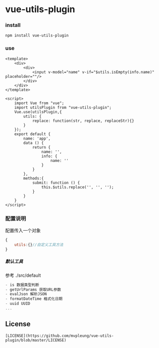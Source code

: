 # vue-utils-plugin

### install 
```
npm install vue-utils-plugin
```

### use
```vue
<template>
	<div>
		<div>
			<input v-model="name" v-if="$utils.isEmpty(info.name)" placeholder=""/>
		</div>
	</div>
</template>

<script>
    import Vue from "vue";
    import utilsPlugin from "vue-utils-plugin";
    Vue.use(utilsPlugin,{
        utils: {
			replace: function(str, replace, replaceStr){}
		}
    });
    export default {
        name: 'app',
        data () {
            return {
                name: '',
				info: {
					name: ''
				}
            }
        },
        methods:{
            submit: function () {
                this.$utils.replace('', '', '');
            }
        }
    }
</script>

```


### 配置说明
配置传入一个对象
```js
{
    utils:{}//自定义工具方法
}
```



##### 默认工具
参考 ./src/default

```js
- is 数据类型判断
- getUrlParams 获取URL参数
- evalJson 解析JSON
- formatDateTime 格式化日期
- uuid UUID
...
```

License
-------

    [LICENSE](https://github.com/mvpleung/vue-utils-plugin/blob/master/LICENSE)


